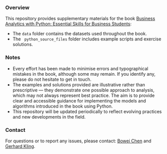### Overview

This repository provides supplementary materials for the book [Business Analytics with Python: Essential Skills for Business Students](https://www.koganpage.com/business-and-management/business-analytics-with-python-9781398617179):

-	The `data` folder contains the datasets used throughout the book.
-	The ` python_source_files` folder includes example scripts and exercise solutions.

### Notes

-	Every effort has been made to minimise errors and typographical mistakes in the book, although some may remain. If you identify any, please do not hesitate to get in touch.
-	The examples and solutions provided are illustrative rather than prescriptive — they demonstrate one possible approach to analysis, which may not always represent best practice. The aim is to provide clear and accessible guidance for implementing the models and algorithms introduced in the book using Python.
-	This repository will be updated periodically to reflect evolving practices and new developments in the field.

### Contact

For questions or to report any issues, please contact: [Bowei Chen](https://www.gla.ac.uk/schools/business/staff/boweichen) and [Gerhard Kling](https://www.abdn.ac.uk/people/gerhard.kling).

